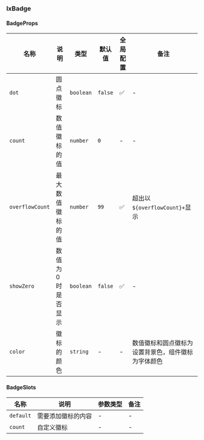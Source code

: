 
### IxBadge

#### BadgeProps

| 名称 | 说明 | 类型  | 默认值 | 全局配置 | 备注 |
| --- | --- | --- | --- | --- | --- |
| `dot` | 圆点徽标 | `boolean` | `false`  | ✅ | - |
| `count` | 数值徽标的值 | `number` | `0` | - | - |
| `overflowCount` | 最大数值徽标的值 | `number` | `99` | ✅ | 超出以`${overflowCount}+`显示 |
| `showZero`| 数值为 0 时是否显示 | `boolean` | `false` | ✅ | - |
| `color` | 徽标的颜色 | `string` | - | - | 数值徽标和圆点徽标为设置背景色，组件徽标为字体颜色 |

#### BadgeSlots

| 名称 | 说明 | 参数类型 | 备注 |
| --- | --- | --- | --- |
| `default` | 需要添加徽标的内容 | - | - |
| `count`   | 自定义徽标 | - | - |

